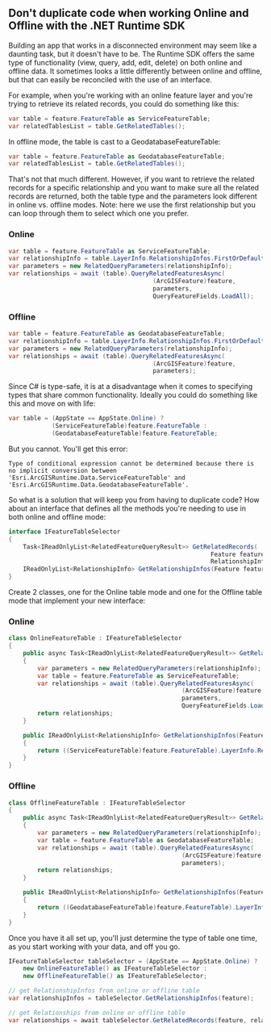 ## Don't duplicate code when working Online and Offline with the .NET Runtime SDK

Building an app that works in a disconnected environment may seem like a daunting task, but it doesn't have to be. The Runtime SDK offers the same type of functionality (view, query, add, edit, delete) on both online and offline data. It sometimes looks a little differently between online and offline, but that can easily be reconciled with the use of an interface. 

For example, when you're working with an online feature layer and you're trying to retrieve its related records, you could do something like this:

```csharp
var table = feature.FeatureTable as ServiceFeatureTable;
var relatedTablesList = table.GetRelatedTables();
```

In offline mode, the table is cast to a GeodatabaseFeatureTable:

```csharp
var table = feature.FeatureTable as GeodatabaseFeatureTable;
var relatedTablesList = table.GetRelatedTables();
```

That's not that much different. However, if you want to retrieve the related records for a specific relationship and you want to make sure all the related records are returned, both the table type and the parameters look different in online vs. offline modes. Note: here we use the first relationship but you can loop through them to select which one you prefer.

### Online

```csharp
var table = feature.FeatureTable as ServiceFeatureTable;
var relationshipInfo = table.LayerInfo.RelationshipInfos.FirstOrDefault();
var parameters = new RelatedQueryParameters(relationshipInfo);
var relationships = await (table).QueryRelatedFeaturesAsync(
                                        (ArcGISFeature)feature,
                                        parameters,
                                        QueryFeatureFields.LoadAll);
```

### Offline

```csharp
var table = feature.FeatureTable as GeodatabaseFeatureTable;
var relationshipInfo = table.LayerInfo.RelationshipInfos.FirstOrDefault();
var parameters = new RelatedQueryParameters(relationshipInfo);
var relationships = await (table).QueryRelatedFeaturesAsync(
                                        (ArcGISFeature)feature,
                                        parameters);
```

Since C# is type-safe, it is at a disadvantage when it comes to specifying types that share common functionality. Ideally you could do something like this and move on with life:

```csharp
var table = (AppState == AppState.Online) ?
            (ServiceFeatureTable)feature.FeatureTable :
            (GeodatabaseFeatureTable)feature.FeatureTable;
```

But you cannot. You'll get this error:

`Type of conditional expression cannot be determined because there is no implicit conversion between 'Esri.ArcGISRuntime.Data.ServiceFeatureTable' and 'Esri.ArcGISRuntime.Data.GeodatabaseFeatureTable'.`

So what is a solution that will keep you from having to duplicate code? How about an interface that defines all the methods you're needing to use in both online and offline mode:

```csharp
interface IFeatureTableSelector
{
    Task<IReadOnlyList<RelatedFeatureQueryResult>> GetRelatedRecords(
                                                        Feature feature,
                                                        RelationshipInfo relationshipInfo);
    IReadOnlyList<RelationshipInfo> GetRelationshipInfos(Feature feature);
}
```

Create 2 classes, one for the Online table mode and one for the Offline table mode that implement your new interface:

### Online

```csharp
class OnlineFeatureTable : IFeatureTableSelector
{
    public async Task<IReadOnlyList<RelatedFeatureQueryResult>> GetRelatedRecords(Feature feature, RelationshipInfo relationshipInfo)
    {
        var parameters = new RelatedQueryParameters(relationshipInfo);
        var table = feature.FeatureTable as ServiceFeatureTable;
        var relationships = await (table).QueryRelatedFeaturesAsync(
                                                (ArcGISFeature)feature,
                                                parameters,
                                                QueryFeatureFields.LoadAll);
        return relationships;
    }

    public IReadOnlyList<RelationshipInfo> GetRelationshipInfos(Feature feature)
    {
        return ((ServiceFeatureTable)feature.FeatureTable).LayerInfo.RelationshipInfos;
    }
}
```

### Offline

```csharp
class OfflineFeatureTable : IFeatureTableSelector
{
    public async Task<IReadOnlyList<RelatedFeatureQueryResult>> GetRelatedRecords(Feature feature, RelationshipInfo relationshipInfo)
    {
        var parameters = new RelatedQueryParameters(relationshipInfo);
        var table = feature.FeatureTable as GeodatabaseFeatureTable;
        var relationships = await (table).QueryRelatedFeaturesAsync(
                                                (ArcGISFeature)feature,
                                                parameters);
        return relationships;
    }

    public IReadOnlyList<RelationshipInfo> GetRelationshipInfos(Feature feature)
    {
        return ((GeodatabaseFeatureTable)feature.FeatureTable).LayerInfo.RelationshipInfos;
    }
}
```

Once you have it all set up, you'll just determine the type of table one time, as you start working with your data, and off you go.

```csharp
IFeatureTableSelector tableSelector = (AppState == AppState.Online) ?
    new OnlineFeatureTable() as IFeatureTableSelector :
    new OfflineFeatureTable() as IFeatureTableSelector;

// get RelationshipInfos from online or offline table
var relationshipInfos = tableSelector.GetRelationshipInfos(feature);

// get Relationships from online or offline table
var relationships = await tableSelector.GetRelatedRecords(feature, relationshipInfo);
```